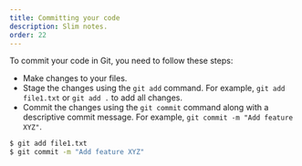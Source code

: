 ```yaml
---
title: Committing your code
description: Slim notes.
order: 22
---
```


To commit your code in Git, you need to follow these steps:
- Make changes to your files.
- Stage the changes using the `git add` command. For example, `git add file1.txt` or `git add .` to add all changes.
- Commit the changes using the `git commit` command along with a descriptive commit message. For example, `git commit -m "Add feature XYZ"`.

```bash
$ git add file1.txt
$ git commit -m "Add feature XYZ"
```
